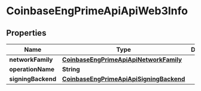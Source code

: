 
# CoinbaseEngPrimeApiApiWeb3Info

## Properties
Name | Type | Description | Notes
------------ | ------------- | ------------- | -------------
**networkFamily** | [**CoinbaseEngPrimeApiApiNetworkFamily**](CoinbaseEngPrimeApiApiNetworkFamily.md) |  |  [optional]
**operationName** | **String** |  |  [optional]
**signingBackend** | [**CoinbaseEngPrimeApiApiSigningBackend**](CoinbaseEngPrimeApiApiSigningBackend.md) |  |  [optional]




